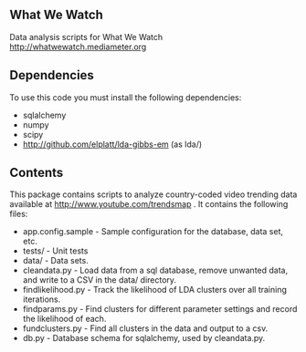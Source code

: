 ## What We Watch
Data analysis scripts for What We Watch
http://whatwewatch.mediameter.org

## Dependencies
To use this code you must install the following dependencies:
* sqlalchemy
* numpy
* scipy
* http://github.com/elplatt/lda-gibbs-em (as lda/)

## Contents

This package contains scripts to analyze country-coded video trending data
available at http://www.youtube.com/trendsmap .  It contains the following
files:

* app.config.sample - Sample configuration for the database, data set, etc.
* tests/ - Unit tests
* data/ - Data sets.
* cleandata.py - Load data from a sql database, remove unwanted data, and write to a CSV in the
data/ directory.
* findlikelihood.py - Track the likelihood of LDA clusters over all training iterations.
* findparams.py - Find clusters for different parameter settings and record the likelihood of each.
* fundclusters.py - Find all clusters in the data and output to a csv.
* db.py - Database schema for sqlalchemy, used by cleandata.py.
